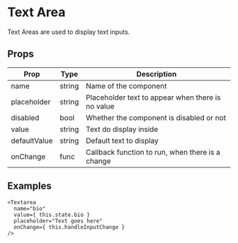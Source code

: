 # Text Area

Text Areas are used to display text inputs.

## Props

| Prop | Type | Description |
| ---- | ---- | ----------- |
| name | string | Name of the component |
| placeholder | string | Placeholder text to appear when there is no value |
| disabled | bool | Whether the component is disabled or not |
| value | string | Text do display inside |
| defaultValue | string | Default text to display |
| onChange | func | Callback function to run, when there is a change |

## Examples

```
<Textarea
  name="bio"
  value={ this.state.bio }
  placeholder="Text goes here"
  onChange={ this.handleInputChange }
/>
```
